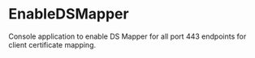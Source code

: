 # EnableDSMapper
Console application to enable DS Mapper for all port 443 endpoints for client certificate mapping.
